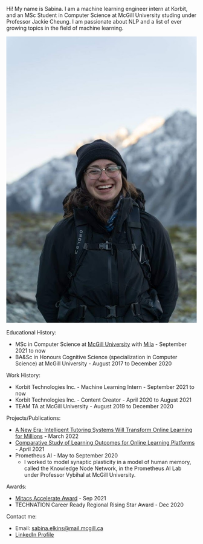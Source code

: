 Hi! My name is Sabina. I am a machine learning engineer intern at Korbit, and an MSc Student in Computer Science at McGill University studing under Professor Jackie Cheung. I am passionate about NLP and a list of ever growing topics in the field of machine learning.

![me](./images/profile.jpeg)

Educational History:
- MSc in Computer Science at [McGill University](https://www.mcgill.ca/) with [Mila](https://mila.quebec/en/) - September 2021 to now
- BA&Sc in Honours Cognitive Science (specialization in Computer Science) at McGill University - August 2017 to December 2020

Work History:
- Korbit Technologies Inc. - Machine Learning Intern - September 2021 to now
- Korbit Technologies Inc. - Content Creator - April 2020 to August 2021
- TEAM TA at McGill University - August 2019 to December 2020

Projects/Publications:
- [A New Era: Intelligent Tutoring Systems Will Transform Online Learning for Millions](https://arxiv.org/abs/2203.03724) - March 2022
- [Comparative Study of Learning Outcomes for Online Learning Platforms](https://arxiv.org/abs/2104.07763) - April 2021
- Prometheus AI - May to September 2020
    - I worked to model synaptic plasticity in a model of human memory, called the Knowledge Node Network, in the Prometheus AI Lab under Professor Vybihal at McGill University.

Awards:
- [Mitacs Accelerate Award](https://www.mitacs.ca/en/programs/acceleratehttps://www.mitacs.ca/en/programs/accelerate) - Sep 2021
- TECHNATION Career Ready Regional Rising Star Award - Dec 2020

Contact me:
- Email: sabina.elkins@mail.mcgill.ca
- [LinkedIn Profile](https://www.linkedin.com/in/sabina-elkins-735958175/)
